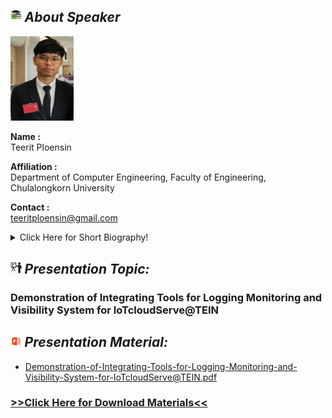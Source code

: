 ## <img width="3.5%" src="/Agenda/picture/biblio.png" /><link rel="stylesheet" type="text/css" media="all" href="./css/logo.css"/> <i class = "fa fa-handshake-p" aria-hidden="true">About Speaker</i> 

<img width="20%" alt="your_picture" src ="/Presentation_program/3_Demonstration_of_Integrating_Tools/picture/Teerit.jpg" /></a>

**Name :**<br>Teerit Ploensin

**Affiliation :**<br>Department of Computer Engineering, Faculty of Engineering, Chulalongkorn University

**Contact :**<br>teeritploensin@gmail.com

<details>
    <summary>Click Here for Short Biography!</summary>
</details>

## <img width="3.5%" src="/Agenda/picture/present.png" /><link rel="stylesheet" type="text/css" media="all" href="./css/logo.css"/> <i class = "fa fa-handshake-p" aria-hidden="true">Presentation Topic:</i>
<h3>Demonstration of Integrating Tools for Logging Monitoring and Visibility System for IoTcloudServe@TEIN</h3>

## <img width="3.5%" src="/Agenda/picture/material.png" /><link rel="stylesheet" type="text/css" media="all" href="./css/logo.css"/> <i class = "fa fa-handshake-p" aria-hidden="true">Presentation Material:</i>
- Demonstration-of-Integrating-Tools-for-Logging-Monitoring-and-Visibility-System-for-IoTcloudServe@TEIN.pdf <br>
<h3><a href="/Presentation_program/3_Demonstration_of_Integrating_Tools/presentation_material/Demonstration_of_Integrating.pdf">>>Click Here for Download Materials<<</a></h3>